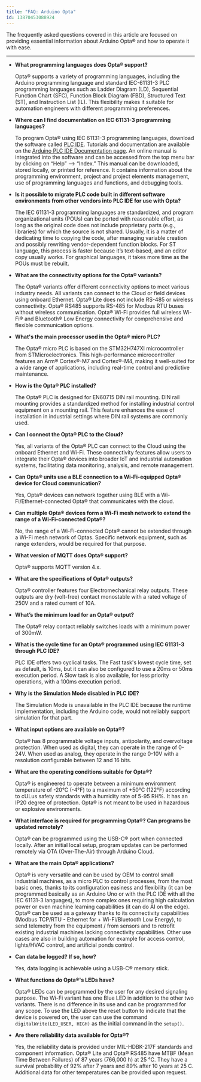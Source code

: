```yaml
---
title: "FAQ: Arduino Opta"
id: 13870453088924
---
```


The frequently asked questions covered in this article are focused on providing essential information about Arduino Opta® and how to operate it with ease.

---

- **What programming languages does Opta® support?**

    Opta® supports a variety of programming languages, including the Arduino programming language and standard IEC-61131-3 PLC programming languages such as Ladder Diagram (LD), Sequential Function Chart (SFC), Function Block Diagram (FBD), Structured Text (ST), and Instruction List (IL). This flexibility makes it suitable for automation engineers with different programming preferences.

- **Where can I find documentation on IEC 61131-3 programming languages?**

    To program Opta® using IEC 61131-3 programming languages, download the software called [PLC IDE](https://www.arduino.cc/en/software#arduino-plc-ide). Tutorials and documentation are available on the [Arduino PLC IDE Documentation page](https://docs.arduino.cc/software/plc-ide/). An online manual is integrated into the software and can be accessed from the top menu bar by clicking on “Help” --> “Index.” This manual can be downloaded,  stored locally, or printed for reference. It contains information about the programming environment, project and project elements management, use of programming languages and functions, and debugging tools.

- **Is it possible to migrate PLC code built in different software environments from other vendors into PLC IDE for use with Opta?**

    The IEC 61131-3 programming languages are standardized, and program organizational units (POUs) can be ported with reasonable effort, as long as the original code does not include proprietary parts (e.g., libraries) for which the source is not shared. Usually, it is a matter of dedicating time to copying the code, after managing variable creation and possibly rewriting vendor-dependent function blocks. For ST language, this process is faster because it’s text-based, and an editor copy usually works. For graphical languages, it takes more time as the POUs must be rebuilt.

- **What are the connectivity options for the Opta® variants?**

    The Opta® variants offer different connectivity options to meet various industry needs. All variants can connect to the Cloud or field devices using onboard Ethernet. Opta® Lite does not include RS-485 or wireless connectivity. Opta® RS485 supports RS-485 for Modbus RTU buses without wireless communication. Opta® Wi-Fi provides full wireless Wi-Fi® and Bluetooth® Low Energy connectivity for comprehensive and flexible communication options.

- **What's the main processor used in the Opta® micro PLC?**

    The Opta® micro PLC is based on the STM32H747XI microcontroller from STMicroelectronics. This high-performance microcontroller features an Arm® Cortex®-M7 and Cortex®-M4, making it well-suited for a wide range of applications, including real-time control and predictive maintenance.

- **How is the Opta® PLC installed?**

    The Opta® PLC is designed for EN60715 DIN rail mounting. DIN rail mounting provides a standardized method for installing industrial control equipment on a mounting rail. This feature enhances the ease of installation in industrial settings where DIN rail systems are commonly used.

- **Can I connect the Opta® PLC to the Cloud?**

    Yes, all variants of the Opta® PLC can connect to the Cloud using the onboard Ethernet and Wi-Fi. These connectivity features allow users to integrate their Opta® devices into broader IoT and industrial automation systems, facilitating data monitoring, analysis, and remote management.

- **Can Opta® units use a BLE connection to a Wi-Fi-equipped Opta® device for Cloud communication?**

    Yes, Opta® devices can network together using BLE with a Wi-Fi/Ethernet-connected Opta® that communicates with the cloud.

- **Can multiple Opta® devices form a Wi-Fi mesh network to extend the range of a Wi-Fi-connected Opta®?**

    No, the range of a Wi-Fi-connected Opta® cannot be extended through a Wi-Fi mesh network of Optas. Specific network equipment, such as range extenders, would be required for that purpose.

- **What version of MQTT does Opta® support?**

    Opta® supports MQTT version 4.x.

- **What are the specifications of Opta® outputs?**

    Opta® controller features four Electromechanical relay outputs. These outputs are dry (volt-free) contact monostable with a rated voltage of 250V and a rated current of 10A.

- **What’s the minimum load for an Opta® output?**

    The Opta® relay contact reliably switches loads with a minimum power of 300mW.

- **What is the cycle time for an Opta® programmed using IEC 61131-3 through PLC IDE?**

    PLC IDE offers two cyclical tasks. The Fast task's lowest cycle time, set as default, is 10ms, but it can also be configured to use a 20ms or 50ms execution period. A Slow task is also available, for less priority operations, with a 100ms execution period.

- **Why is the Simulation Mode disabled in PLC IDE?**

    The Simulation Mode is unavailable in the PLC IDE because the runtime implementation, including the Arduino code, would not reliably support simulation for that part.

- **What input options are available on Opta®?**

    Opta® has 8 programmable voltage inputs, antipolarity, and overvoltage protection. When used as digital, they can operate in the range of 0-24V. When used as analog, they operate in the range 0-10V with a resolution configurable between 12 and 16 bits.

- **What are the operating conditions suitable for Opta®?**

    Opta® is engineered to operate between a minimum environment temperature of -20°C (-4°F) to a maximum of +50°C (122°F) according to cULus safety standards with a humidity rate of 5-95 RH%. It has an IP20 degree of protection. Opta® is not meant to be used in hazardous or explosive environments.

- **What interface is required for programming Opta®? Can programs be updated remotely?**

    Opta® can be programmed using the USB-C® port when connected locally. After an initial local setup, program updates can be performed remotely via OTA (Over-The-Air) through Arduino Cloud.

- **What are the main Opta® applications?**

    Opta® is very versatile and can be used by OEM to control small industrial machines, as a micro PLC to control processes, from the most basic ones, thanks to its configuration easiness and flexibility (it can be programmed basically as an Arduino Uno or with the PLC IDE with all the IEC 61131-3 languages), to more complex ones requiring high calculation power or even machine learning capabilities (it can do AI on the edge). Opta® can be used as a gateway thanks to its connectivity capabilities (Modbus TCP/RTU - Ethernet for + Wi-Fi/Bluetooth Low Energy), to send telemetry from the equipment / from sensors and to retrofit existing industrial machines lacking connectivity capabilities. Other use cases are also in building automation for example for access control, lights/HVAC control, and artificial ponds control.

- **Can data be logged? If so, how?**

    Yes, data logging is achievable using a USB-C® memory stick.

- **What functions do Opta®'s LEDs have?**

    Opta® LEDs can be programmed by the user for any desired signaling purpose. The Wi-Fi variant has one Blue LED in addition to the other two variants. There is no difference in its use and can be programmed for any scope. To use the LED above the reset button to indicate that the device is powered on, the user can use the command `digitalWrite(LED_USER, HIGH)` as the initial command in the `setup()`.

- **Are there reliability data available for Opta®?**

    Yes, the reliability data is provided under MIL-HDBK-217F standards and component information. Opta® Lite and Opta® RS485 have MTBF (Mean Time Between Failures) of 87 years (766,000 h) at 25 °C. They have a survival probability of 92% after 7 years and 89% after 10 years at 25 C. Additional data for other temperatures can be provided upon request.
